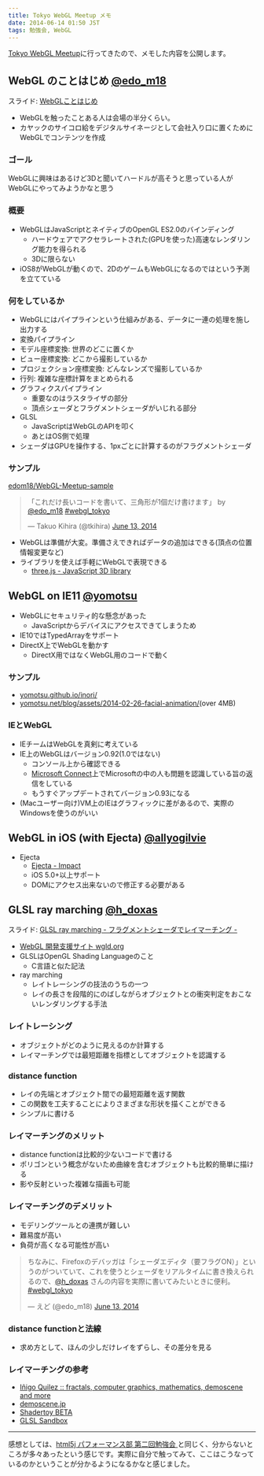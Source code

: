 ```yaml
---
title: Tokyo WebGL Meetup メモ
date: 2014-06-14 01:50 JST
tags: 勉強会, WebGL
---
```


[Tokyo WebGL Meetup](http://tokyowebglmeetup.github.io/)に行ってきたので、メモした内容を公開します。

## WebGL のことはじめ [@edo_m18](https://twitter.com/edo_m18)

スライド: [WebGLことはじめ](http://www.slideshare.net/hirumakazuya/webgl-35833170)

- WebGLを触ったことある人は会場の半分くらい。
- カヤックのサイコロ給をデジタルサイネージとして会社入り口に置くためにWebGLでコンテンツを作成

### ゴール

WebGLに興味はあるけど3Dと聞いてハードルが高そうと思っている人がWebGLにやってみようかなと思う

### 概要

- WebGLはJavaScriptとネイティブのOpenGL ES2.0のバインディング
  - ハードウェアでアクセラレートされた(GPUを使った)高速なレンダリング能力を得られる
  - 3Dに限らない
- iOS8がWebGLが動くので、2DのゲームもWebGLになるのではという予測を立てている

### 何をしているか

- WebGLにはパイプラインという仕組みがある、データに一連の処理を施し出力する
- 変換パイプライン
- モデル座標変換: 世界のどこに置くか
- ビュー座標変換: どこから撮影しているか
- プロジェクション座標変換: どんなレンズで撮影しているか
- 行列: 複雑な座標計算をまとめられる
- グラフィクスパイプライン
  - 重要なのはラスタライザの部分
  - 頂点シェーダとフラグメントシェーダがいじれる部分
- GLSL
  - JavaScriptはWebGLのAPIを叩く
  - あとはOS側で処理
- シェーダはGPUを操作する、1pxごとに計算するのがフラグメントシェーダ

### サンプル

[edom18/WebGL-Meetup-sample](https://github.com/edom18/WebGL-Meetup-sample)

<blockquote class="twitter-tweet" data-partner="tweetdeck"><p>「これだけ長いコードを書いて、三角形が1個だけ書けます」 by <a href="https://twitter.com/edo_m18">@edo_m18</a> <a href="https://twitter.com/search?q=%23webgl_tokyo&amp;src=hash">#webgl_tokyo</a></p>&mdash; Takuo Kihira (@tkihira) <a href="https://twitter.com/tkihira/statuses/477397618046148608">June 13, 2014</a></blockquote>

- WebGLは準備が大変。準備さえできればデータの追加はできる(頂点の位置情報変更など)
- ライブラリを使えば手軽にWebGLで表現できる
  - [three.js - JavaScript 3D library](http://threejs.org/)

## WebGL on IE11 [@yomotsu](https://twitter.com/yomotsu)

- WebGLにセキュリティ的な懸念があった
  - JavaScriptからデバイスにアクセスできてしまうため
- IE10ではTypedArrayをサポート
- DirectX上でWebGLを動かす
  - DirectX用ではなくWebGL用のコードで動く

### サンプル

- [yomotsu.github.io/inori/](http://yomotsu.github.io/inori/)
- [yomotsu.net/blog/assets/2014-02-26-facial-animation/](http://yomotsu.net/blog/assets/2014-02-26-facial-animation/)(over 4MB)

### IEとWebGL

- IEチームはWebGLを真剣に考えている
- IE上のWebGLはバージョン0.92(1.0ではない)
  - コンソール上から確認できる
  - [Microsoft Connect](https://connect.microsoft.com/)上でMicrosoftの中の人も問題を認識している旨の返信をしている
  - もうすぐアップデートされてバージョン0.93になる
- (Macユーザー向け)VM上のIEはグラフィックに差があるので、実際のWindowsを使うのがいい

## WebGL in iOS (with Ejecta) [@allyogilvie](https://twitter.com/allyogilvie)

- Ejecta
  - [Ejecta - Impact](http://impactjs.com/ejecta)
  - iOS 5.0+以上サポート
  - DOMにアクセス出来ないので修正する必要がある

## GLSL ray marching [@h_doxas](https://twitter.com/h_doxas)

スライド: [GLSL ray marching - フラグメントシェーダでレイマーチング -](http://wgld.org/o/tools/slide/doc/001/)

- [WebGL 開発支援サイト wgld.org](http://wgld.org/)
- GLSLはOpenGL Shading Languageのこと
  - C言語と似た記法
- ray marching
  - レイトレーシングの技法のうちの一つ
  - レイの長さを段階的にのばしながらオブジェクトとの衝突判定をおこないレンダリングする手法

### レイトレーシング

- オブジェクトがどのように見えるのか計算する
- レイマーチングでは最短距離を指標としてオブジェクトを認識する

### distance function

- レイの先端とオブジェクト間での最短距離を返す関数
- この関数を工夫することによりさまざまな形状を描くことができる
- シンプルに書ける

### レイマーチングのメリット

- distance functionは比較的少ないコードで書ける
- ポリゴンという概念がないため曲線を含むオブジェクトも比較的簡単に描ける
- 影や反射といった複雑な描画も可能

### レイマーチングのデメリット

- モデリングツールとの連携が難しい
- 難易度が高い
- 負荷が高くなる可能性が高い

<blockquote class="twitter-tweet" data-partner="tweetdeck"><p>ちなみに、Firefoxのデバッガは「シェーダエディタ（要フラグON）」というのがついていて、これを使うとシェーダをリアルタイムに書き換えられるので、<a href="https://twitter.com/h_doxas">@h_doxas</a> さんの内容を実際に書いてみたいときに便利。 <a href="https://twitter.com/search?q=%23webgl_tokyo&amp;src=hash">#webgl_tokyo</a></p>&mdash; えど (@edo_m18) <a href="https://twitter.com/edo_m18/statuses/477416942806917121">June 13, 2014</a></blockquote>

### distance functionと法線

- 求め方として、ほんの少しだけレイをずらし、その差分を見る

### レイマーチングの参考

- [Iñigo Quilez :: fractals, computer graphics, mathematics, demoscene and more](http://www.iquilezles.org/)
- [demoscene.jp](http://www.demoscene.jp/)
- [Shadertoy BETA](https://www.shadertoy.com/)
- [GLSL Sandbox](http://glsl.heroku.com/e)

---

感想としては、[html5j パフォーマンス部 第二回勉強会 ](http://blog.o2p.jp/2014/06/06/html5jperformance-2)と同じく、分からないところが多々あったという感じです。実際に自分で触ってみて、ここはこうなっているのかということが分かるようになるかなと感じました。

